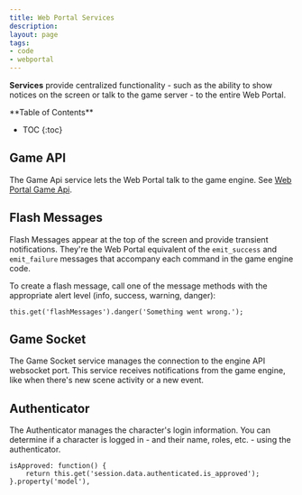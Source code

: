```yaml
---
title: Web Portal Services
description:
layout: page
tags: 
- code
- webportal
---
```


**Services** provide centralized functionality - such as the ability to show notices on the screen or talk to the game server - to the entire Web Portal.

<div id="inline_toc" markdown="1">
**Table of Contents**

* TOC
{:toc}
</div>

## Game API

The Game Api service lets the Web Portal talk to the game engine.  See [Web Portal Game Api](/tutorials/code/web-game-api).

## Flash Messages

Flash Messages appear at the top of the screen and provide transient notifications.  They're the Web Portal equivalent of the `emit_success` and `emit_failure` messages that accompany each command in the game engine code.

To create a flash message, call one of the message methods with the appropriate alert level (info, success, warning, danger):

    this.get('flashMessages').danger('Something went wrong.');

## Game Socket

The Game Socket service manages the connection to the engine API websocket port.  This service receives notifications from the game engine, like when there's new scene activity or a new event.

## Authenticator

The Authenticator manages the character's login information.  You can determine if a character is logged in - and their name, roles, etc. - using the authenticator.

    isApproved: function() {
        return this.get('session.data.authenticated.is_approved');
    }.property('model'),

